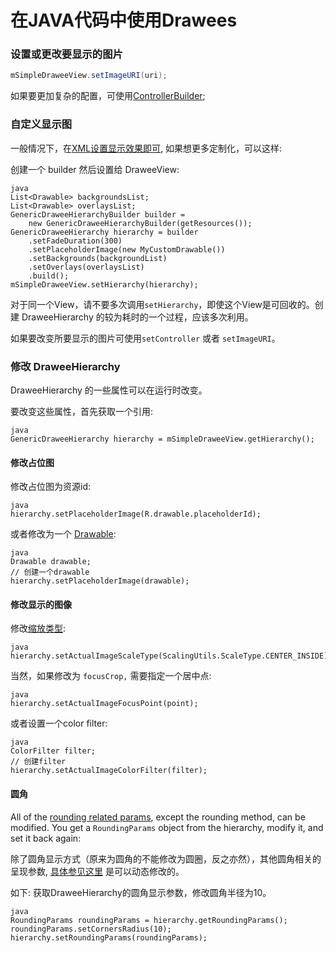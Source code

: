 # 在JAVA代码中使用Drawees


### 设置或更改要显示的图片

```java
mSimpleDraweeView.setImageURI(uri);
```

如果要更加复杂的配置，可使用[ControllerBuilder](using-controllerbuilder.html);

### 自定义显示图

一般情况下，在[XML设置显示效果即可](using-drawees-xml.html), 如果想更多定制化，可以这样:

创建一个 builder 然后设置给 DraweeView:

```
java
List<Drawable> backgroundsList;
List<Drawable> overlaysList;
GenericDraweeHierarchyBuilder builder =
    new GenericDraweeHierarchyBuilder(getResources());
GenericDraweeHierarchy hierarchy = builder
    .setFadeDuration(300)
    .setPlaceholderImage(new MyCustomDrawable())
    .setBackgrounds(backgroundList)
    .setOverlays(overlaysList)
    .build();
mSimpleDraweeView.setHierarchy(hierarchy);
```
对于同一个View，请不要多次调用`setHierarchy`，即使这个View是可回收的。创建 DraweeHierarchy 的较为耗时的一个过程，应该多次利用。

如果要改变所要显示的图片可使用`setController` 或者 `setImageURI`。

### 修改 DraweeHierarchy

DraweeHierarchy 的一些属性可以在运行时改变。

要改变这些属性，首先获取一个引用:

```
java
GenericDraweeHierarchy hierarchy = mSimpleDraweeView.getHierarchy();
```

#### <a name='change_placeholder'></a>修改占位图

修改占位图为资源id:

```
java
hierarchy.setPlaceholderImage(R.drawable.placeholderId);
```

或者修改为一个 [Drawable](http://developer.android.com/reference/android/graphics/drawable/Drawable.html):

```
java
Drawable drawable; 
// 创建一个drawable
hierarchy.setPlaceholderImage(drawable);
```

#### 修改显示的图像

修改[缩放类型](scaling.html):

```
java
hierarchy.setActualImageScaleType(ScalingUtils.ScaleType.CENTER_INSIDE);
```

当然，如果修改为 `focusCrop,` 需要指定一个居中点:

```
java
hierarchy.setActualImageFocusPoint(point);
```

或者设置一个color filter:

```
java
ColorFilter filter;
// 创建filter
hierarchy.setActualImageColorFilter(filter);
```

#### 圆角

All of the [rounding related params](rounded-corners-and-circles.html), except the rounding method, can be modified. You get a `RoundingParams` object from the hierarchy, modify it, and set it back again:

除了圆角显示方式（原来为圆角的不能修改为圆圈，反之亦然），其他圆角相关的呈现参数, [具体参见这里](rounded-corners-and-circles.html) 是可以动态修改的。

如下: 获取DraweeHierarchy的圆角显示参数，修改圆角半径为10。

```
java
RoundingParams roundingParams = hierarchy.getRoundingParams();
roundingParams.setCornersRadius(10);
hierarchy.setRoundingParams(roundingParams);
```
